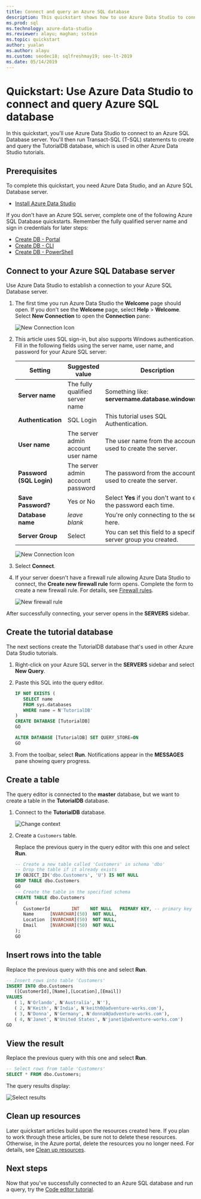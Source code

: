 ```yaml
---
title: Connect and query an Azure SQL database
description: This quickstart shows how to use Azure Data Studio to connect to a SQL database and run a query
ms.prod: sql
ms.technology: azure-data-studio
ms.reviewer: alayu; maghan; sstein
ms.topic: quickstart
author: yualan
ms.author: alayu
ms.custom: seodec18; sqlfreshmay19; seo-lt-2019
ms.date: 05/14/2019
---
```

# Quickstart: Use Azure Data Studio to connect and query Azure SQL database

In this quickstart, you'll  use Azure Data Studio to connect to an Azure SQL Database server. You'll then run Transact-SQL (T-SQL) statements to create and query the TutorialDB database, which is used in other Azure Data Studio tutorials.

## Prerequisites

To complete this quickstart, you need Azure Data Studio, and an Azure SQL Database server.

- [Install Azure Data Studio](download.md)

If you don't have an Azure SQL server, complete one of the following Azure SQL Database quickstarts. Remember the fully qualified server name and sign in credentials for later steps:

- [Create DB - Portal](https://docs.microsoft.com/azure/sql-database/sql-database-get-started-portal)
- [Create DB - CLI](https://docs.microsoft.com/azure/sql-database/sql-database-get-started-cli)
- [Create DB - PowerShell](https://docs.microsoft.com/azure/sql-database/sql-database-get-started-powershell)


## Connect to your Azure SQL Database server

Use Azure Data Studio to establish a connection to your Azure SQL Database server.

1. The first time you run Azure Data Studio the **Welcome** page should open. If you don't see the **Welcome** page, select **Help** > **Welcome**. Select **New Connection** to open the **Connection** pane:
   
   ![New Connection Icon](media/quickstart-sql-database/new-connection-icon.png)

2. This article uses SQL sign-in, but also supports Windows authentication. Fill in the following fields using the server name, user name, and password for your Azure SQL server:

   | Setting       | Suggested value | Description |
   | ------------ | ------------------ | ------------------------------------------------- | 
   | **Server name** | The fully qualified server name | Something like: **servername.database.windows.net**. |
   | **Authentication** | SQL Login| This tutorial uses SQL Authentication. |
   | **User name** | The server admin account user name | The user name from the account used to create the server. |
   | **Password (SQL Login)** | The server admin account password | The password from the account used to create the server. |
   | **Save Password?** | Yes or No | Select **Yes** if you don't want to enter the password each time. |
   | **Database name** | *leave blank* | You're only connecting to the server here. |
   | **Server Group** | Select <Default> | You can set this field to a specific server group you created. | 

   ![New Connection Icon](media/quickstart-sql-database/new-connection-screen.png)  

3. Select **Connect**.

4. If your server doesn't have a firewall rule allowing Azure Data Studio to connect, the **Create new firewall rule** form opens. Complete the form to create a new firewall rule. For details, see [Firewall rules](https://docs.microsoft.com/azure/sql-database/sql-database-firewall-configure).

   ![New firewall rule](media/quickstart-sql-database/firewall.png)  

After successfully connecting, your server opens in the **SERVERS** sidebar.

## Create the tutorial database

The next sections create the TutorialDB database that's used in other Azure Data Studio tutorials.

1. Right-click on your Azure SQL server in the **SERVERS** sidebar and select **New Query**.

1. Paste this SQL into the query editor.

   ```sql
   IF NOT EXISTS (
      SELECT name
      FROM sys.databases
      WHERE name = N'TutorialDB'
   )
   CREATE DATABASE [TutorialDB]
   GO

   ALTER DATABASE [TutorialDB] SET QUERY_STORE=ON
   GO
   ```

1. From the toolbar, select **Run**. Notifications appear in the **MESSAGES** pane showing query progress.

## Create a table

The query editor is connected to the **master** database, but we want to create a table in the **TutorialDB** database. 

1. Connect to the **TutorialDB** database.

   ![Change context](media/quickstart-sql-database/change-context2.png)



1. Create a `Customers` table. 

   Replace the previous query in the query editor with this one and select **Run**.

   ```sql
   -- Create a new table called 'Customers' in schema 'dbo'
   -- Drop the table if it already exists
   IF OBJECT_ID('dbo.Customers', 'U') IS NOT NULL
   DROP TABLE dbo.Customers
   GO
   -- Create the table in the specified schema
   CREATE TABLE dbo.Customers
   (
      CustomerId        INT    NOT NULL   PRIMARY KEY, -- primary key column
      Name      [NVARCHAR](50)  NOT NULL,
      Location  [NVARCHAR](50)  NOT NULL,
      Email     [NVARCHAR](50)  NOT NULL
   );
   GO
   ```


## Insert rows into the table

Replace the previous query with this one and select **Run**.

   ```sql
   -- Insert rows into table 'Customers'
   INSERT INTO dbo.Customers
      ([CustomerId],[Name],[Location],[Email])
   VALUES
      ( 1, N'Orlando', N'Australia', N''),
      ( 2, N'Keith', N'India', N'keith0@adventure-works.com'),
      ( 3, N'Donna', N'Germany', N'donna0@adventure-works.com'),
      ( 4, N'Janet', N'United States', N'janet1@adventure-works.com')
   GO
   ```

## View the result

Replace the previous query with this one and select **Run**.

   ```sql
   -- Select rows from table 'Customers'
   SELECT * FROM dbo.Customers;
   ```

The query results display:

   ![Select results](media/quickstart-sql-database/select-results2.png)


## Clean up resources

Later quickstart articles build upon the resources created here. If you plan to work through these articles, be sure not to delete these resources. Otherwise, in the Azure portal, delete the resources you no longer need. For details, see [Clean up resources](https://docs.microsoft.com/azure/sql-database/sql-database-get-started-portal#clean-up-resources).

## Next steps

Now that you've successfully connected to an Azure SQL database and run a query, try the [Code editor tutorial](tutorial-sql-editor.md).
